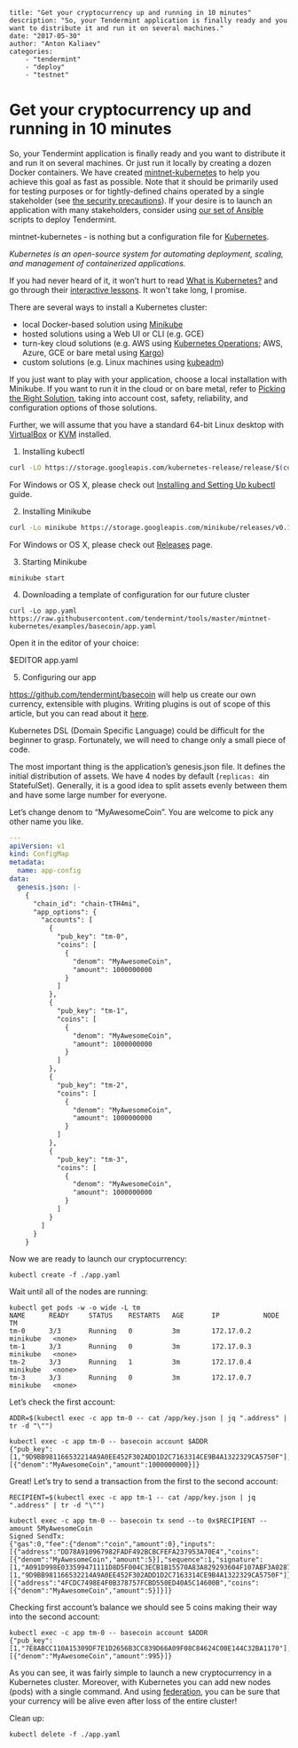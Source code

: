 ~~~
title: "Get your cryptocurrency up and running in 10 minutes"
description: "So, your Tendermint application is finally ready and you want to distribute it and run it on several machines."
date: "2017-05-30"
author: "Anton Kaliaev"
categories:
    - "tendermint"
    - "deploy"
    - "testnet"
~~~

# Get your cryptocurrency up and running in 10 minutes

So, your Tendermint application is finally ready and you want to distribute it
and run it on several machines. Or just run it locally by creating a dozen
Docker containers. We have created
[mintnet-kubernetes](https://github.com/tendermint/tools/tree/master/mintnet-kubernetes)
to help you achieve this goal as fast as possible. Note that it should be
primarily used for testing purposes or for tightly-defined chains operated by a
single stakeholder (see [the security
precautions](https://github.com/tendermint/tools/tree/master/mintnet-kubernetes#security)).
If your desire is to launch an application with many stakeholders, consider
using [our set of
Ansible](https://github.com/tendermint/tools/tree/master/ansible-tendermint)
scripts to deploy Tendermint.

mintnet-kubernetes - is nothing but a configuration file for
[Kubernetes](https://kubernetes.io/).

_Kubernetes is an open-source system for automating deployment, scaling, and
management of containerized applications._

If you had never heard of it, it won’t hurt to read [What is
Kubernetes?](https://kubernetes.io/docs/concepts/overview/what-is-kubernetes/)
and go through their [interactive
lessons](https://kubernetes.io/docs/tutorials/kubernetes-basics/). It won't
take long, I promise.

There are several ways to install a Kubernetes cluster:

- local Docker-based solution using
  [Minikube](https://github.com/kubernetes/minikube)
- hosted solutions using a Web UI or CLI (e.g. GCE)
- turn-key cloud solutions (e.g. AWS using [Kubernetes
  Operations](https://github.com/kubernetes/kops/blob/master/docs/aws.md); AWS,
  Azure, GCE or bare metal using
  [Kargo](https://kubernetes.io/docs/getting-started-guides/kargo/))
- custom solutions (e.g. Linux machines using
  [kubeadm](https://kubernetes.io/docs/getting-started-guides/kubeadm/))

If you just want to play with your application, choose a local installation
with Minikube. If you want to run it in the cloud or on bare metal, refer to
[Picking the Right
Solution](https://kubernetes.io/docs/getting-started-guides), taking into
account cost, safety, reliability, and configuration options of those
solutions.

Further, we will assume that you have a standard 64-bit Linux desktop with
[VirtualBox](https://www.virtualbox.org/wiki/Downloads) or
[KVM](http://www.linux-kvm.org/) installed.

1) Installing kubectl

```bash
curl -LO https://storage.googleapis.com/kubernetes-release/release/$(curl -s https://storage.googleapis.com/kubernetes-release/release/stable.txt)/bin/linux/amd64/kubectl && chmod +x ./kubectl && sudo mv ./kubectl /usr/local/bin/kubectl
```

For Windows or OS X, please check out [Installing and Setting Up
kubectl](https://kubernetes.io/docs/tasks/kubectl/install/) guide.

2) Installing Minikube

```bash
curl -Lo minikube https://storage.googleapis.com/minikube/releases/v0.19.0/minikube-linux-amd64 && chmod +x minikube && sudo mv minikube /usr/local/bin/
```

For Windows or OS X, please check out
[Releases](https://github.com/kubernetes/minikube/releases)
page.

3) Starting Minikube

```shell
minikube start
```

4) Downloading a template of configuration for our future cluster

```shell
curl -Lo app.yaml https://raw.githubusercontent.com/tendermint/tools/master/mintnet-kubernetes/examples/basecoin/app.yaml
```

Open it in the editor of your choice:

$EDITOR app.yaml

5) Configuring our app

https://github.com/tendermint/basecoin will help us create our own currency,
extensible with plugins. Writing plugins is out of scope of this article, but
you can read about it
[here](https://github.com/tendermint/basecoin/blob/master/docs/guide/basecoin-plugins.md).

Kubernetes DSL (Domain Specific Language) could be difficult for the beginner
to grasp. Fortunately, we will need to change only a small piece of code.

The most important thing is the application’s genesis.json file. It defines the
initial distribution of assets. We have 4 nodes by default (`replicas: 4`in
StatefulSet). Generally, it is a good idea to split assets evenly between them
and have some large number for everyone.

Let’s change denom to “MyAwesomeCoin”. You are welcome to pick any other name you like.

```yaml
---
apiVersion: v1
kind: ConfigMap
metadata:
  name: app-config
data:
  genesis.json: |-
    {
      "chain_id": "chain-tTH4mi",
      "app_options": {
        "accounts": [
          {
            "pub_key": "tm-0",
            "coins": [
              {
                "denom": "MyAwesomeCoin",
                "amount": 1000000000
              }
            ]
          },
          {
            "pub_key": "tm-1",
            "coins": [
              {
                "denom": "MyAwesomeCoin",
                "amount": 1000000000
              }
            ]
          },
          {
            "pub_key": "tm-2",
            "coins": [
              {
                "denom": "MyAwesomeCoin",
                "amount": 1000000000
              }
            ]
          },
          {
            "pub_key": "tm-3",
            "coins": [
              {
                "denom": "MyAwesomeCoin",
                "amount": 1000000000
              }
            ]
          }
        ]
      }
    }
```

Now we are ready to launch our cryptocurrency:

```shell
kubectl create -f ./app.yaml
```

Wait until all of the nodes are running:

```shell
kubectl get pods -w -o wide -L tm
NAME      READY     STATUS    RESTARTS   AGE       IP           NODE       TM
tm-0      3/3       Running   0          3m        172.17.0.2   minikube   <none>
tm-1      3/3       Running   0          3m        172.17.0.3   minikube   <none>
tm-2      3/3       Running   1          3m        172.17.0.4   minikube   <none>
tm-3      3/3       Running   0          3m        172.17.0.7   minikube   <none>
```

Let’s check the first account:

```shell
ADDR=$(kubectl exec -c app tm-0 -- cat /app/key.json | jq ".address" | tr -d "\"")

kubectl exec -c app tm-0 -- basecoin account $ADDR
{"pub_key":[1,"9D9BB981166532214A9A0EE452F302ADD1D2C7163314CE9B4A1322329CA5750F"],"sequence":0,"coins":[{"denom":"MyAwesomeCoin","amount":1000000000}]}
```

Great! Let’s try to send a transaction from the first to the second account:

```shell
RECIPIENT=$(kubectl exec -c app tm-1 -- cat /app/key.json | jq ".address" | tr -d "\"")

kubectl exec -c app tm-0 -- basecoin tx send --to 0x$RECIPIENT --amount 5MyAwesomeCoin
Signed SendTx:
{"gas":0,"fee":{"denom":"coin","amount":0},"inputs":[{"address":"DD78A910967982FADF492BCBCFEFA237953A70E4","coins":[{"denom":"MyAwesomeCoin","amount":5}],"sequence":1,"signature":[1,"A091D998E033599471111D8D5F004C3ECB1B15570A83A829293604F107ABF3A02879FBB9DD884263CFC9B468929CB30183F66F9D4C12675E3B69064CFA713803"],"pub_key":[1,"9D9BB981166532214A9A0EE452F302ADD1D2C7163314CE9B4A1322329CA5750F"]}],"outputs":[{"address":"4FCDC7498E4F0B378757FCBD550ED40A5C14600B","coins":[{"denom":"MyAwesomeCoin","amount":5}]}]}
```

Checking first account’s balance we should see 5 coins making their way into
the second account:

```shell
kubectl exec -c app tm-0 -- basecoin account $ADDR
{"pub_key":[1,"7E8ABCC110A15309DF7E1D2656B3CC839D66A09F08C84624C00E144C32BA1170"],"sequence":1,"coins":[{"denom":"MyAwesomeCoin","amount":995}]}
```

As you can see, it was fairly simple to launch a new cryptocurrency in a
Kubernetes cluster. Moreover, with Kubernetes you can add new nodes (pods) with
a single command. And using
[federation](https://kubernetes.io/docs/concepts/cluster-administration/federation/),
you can be sure that your currency will be alive even after loss of the entire
cluster!

Clean up:

```shell
kubectl delete -f ./app.yaml
```
